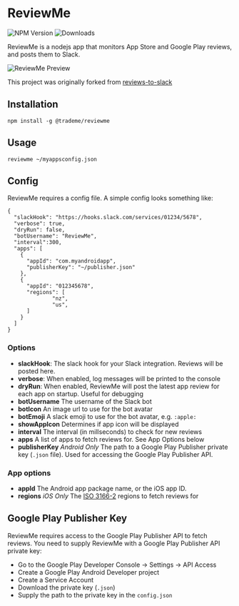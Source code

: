 # ReviewMe

![NPM Version](https://img.shields.io/npm/v/@trademe/reviewme.svg) ![Downloads](https://img.shields.io/npm/dt/@trademe/reviewme.svg)  

ReviewMe is a nodejs app that monitors App Store and Google Play reviews, and posts them to Slack.

![ReviewMe Preview](images/reviewme-preview.png)

This project was originally forked from [reviews-to-slack](https://www.npmjs.com/package/reviews-to-slack)


## Installation

`npm install -g @trademe/reviewme`

## Usage

`reviewme ~/myappsconfig.json`

## Config

ReviewMe requires a config file. A simple config looks something like:

```
{
  "slackHook": "https://hooks.slack.com/services/01234/5678",
  "verbose": true,
  "dryRun": false,
  "botUsername": "ReviewMe",
  "interval":300,
  "apps": [
    {
      "appId": "com.myandroidapp",
      "publisherKey": "~/publisher.json"
    },
    {
      "appId": "012345678",
      "regions": [
              "nz",
              "us",
      ]
    }
  ]
}
```
### Options
* **slackHook**: The slack hook for your Slack integration. Reviews will be posted here.
* **verbose**: When enabled, log messages will be printed to the console
* **dryRun**: When enabled, ReviewMe will post the latest app review for each app on startup. Useful for debugging
* **botUsername** The username of the Slack bot
* **botIcon** An image url to use for the bot avatar
* **botEmoji** A slack emoji to use for the bot avatar, e.g. `:apple:`
* **showAppIcon** Determines if app icon will be displayed
* **interval** The interval (in millseconds) to check for new reviews
* **apps** A list of apps to fetch reviews for. See App Options below
* **publisherKey** *Android Only* The path to a Google Play Publisher private key (`.json` file). Used for accessing the Google Play Publisher API.

### App options

* **appId** The Android app package name, or the iOS app ID.
* **regions** *iOS Only* The [ISO 3166-2](https://en.wikipedia.org/wiki/ISO_3166-2#Current_codes) regions to fetch reviews for


## Google Play Publisher Key
ReviewMe requires access to the Google Play Publisher API to fetch reviews. You need to supply ReviewMe with a Google Play Publisher API private key:

* Go to the Google Play Developer Console -> Settings -> API Access
* Create a Google Play Android Developer project
* Create a Service Account
* Download the private key (`.json`)
* Supply the path to the private key in the `config.json`

 



